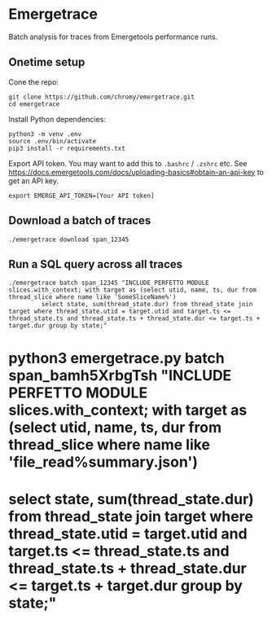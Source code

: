 # Emergetrace

Batch analysis for traces from Emergetools performance runs.

## Onetime setup

Cone the repo:
```
git clone https://github.com/chromy/emergetrace.git
cd emergetrace
```

Install Python dependencies:
```
python3 -m venv .env
source .env/bin/activate
pip3 install -r requirements.txt
```

Export API token. You may want to add this to `.bashrc` / `.zshrc` etc.
See https://docs.emergetools.com/docs/uploading-basics#obtain-an-api-key
to get an API key.
```
export EMERGE_API_TOKEN=[Your API token]
```

## Download a batch of traces
```
./emergetrace download span_12345
```

## Run a SQL query across all traces
```
./emergetrace batch span_12345 "INCLUDE PERFETTO MODULE slices.with_context; with target as (select utid, name, ts, dur from thread_slice where name like 'SomeSliceName%')
         select state, sum(thread_state.dur) from thread_state join target where thread_state.utid = target.utid and target.ts <= thread_state.ts and thread_state.ts + thread_state.dur <= target.ts + target.dur group by state;"
```

  # python3 emergetrace.py batch span_bamh5XrbgTsh "INCLUDE PERFETTO MODULE slices.with_context; with target as (select utid, name, ts, dur from thread_slice where name like 'file_read%summary.json')
  # select state, sum(thread_state.dur) from thread_state join target where thread_state.utid = target.utid and target.ts <= thread_state.ts and thread_state.ts + thread_state.dur <= target.ts + target.dur group by state;"


